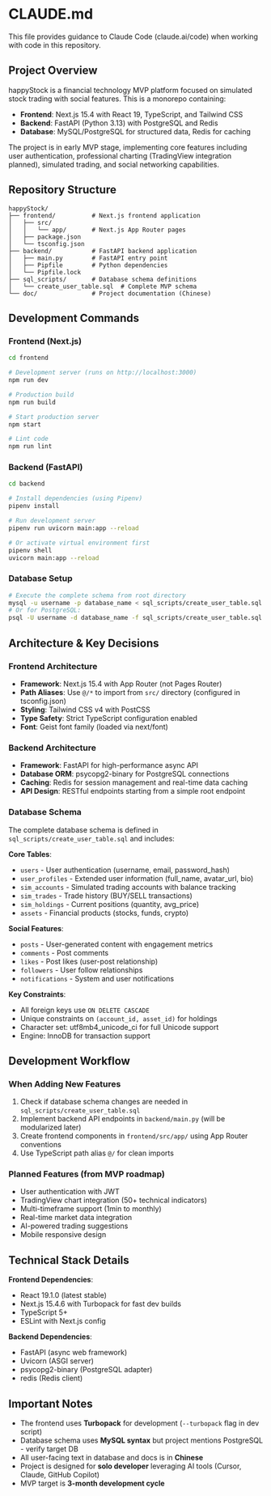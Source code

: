 # CLAUDE.md

This file provides guidance to Claude Code (claude.ai/code) when working with code in this repository.

## Project Overview

happyStock is a financial technology MVP platform focused on simulated stock trading with social features. This is a monorepo containing:
- **Frontend**: Next.js 15.4 with React 19, TypeScript, and Tailwind CSS
- **Backend**: FastAPI (Python 3.13) with PostgreSQL and Redis
- **Database**: MySQL/PostgreSQL for structured data, Redis for caching

The project is in early MVP stage, implementing core features including user authentication, professional charting (TradingView integration planned), simulated trading, and social networking capabilities.

## Repository Structure

```
happyStock/
├── frontend/          # Next.js frontend application
│   ├── src/
│   │   └── app/       # Next.js App Router pages
│   ├── package.json
│   └── tsconfig.json
├── backend/           # FastAPI backend application
│   ├── main.py        # FastAPI entry point
│   ├── Pipfile        # Python dependencies
│   └── Pipfile.lock
├── sql_scripts/       # Database schema definitions
│   └── create_user_table.sql  # Complete MVP schema
└── doc/               # Project documentation (Chinese)
```

## Development Commands

### Frontend (Next.js)
```bash
cd frontend

# Development server (runs on http://localhost:3000)
npm run dev

# Production build
npm run build

# Start production server
npm start

# Lint code
npm run lint
```

### Backend (FastAPI)
```bash
cd backend

# Install dependencies (using Pipenv)
pipenv install

# Run development server
pipenv run uvicorn main:app --reload

# Or activate virtual environment first
pipenv shell
uvicorn main:app --reload
```

### Database Setup
```bash
# Execute the complete schema from root directory
mysql -u username -p database_name < sql_scripts/create_user_table.sql
# Or for PostgreSQL:
psql -U username -d database_name -f sql_scripts/create_user_table.sql
```

## Architecture & Key Decisions

### Frontend Architecture
- **Framework**: Next.js 15.4 with App Router (not Pages Router)
- **Path Aliases**: Use `@/*` to import from `src/` directory (configured in tsconfig.json)
- **Styling**: Tailwind CSS v4 with PostCSS
- **Type Safety**: Strict TypeScript configuration enabled
- **Font**: Geist font family (loaded via next/font)

### Backend Architecture
- **Framework**: FastAPI for high-performance async API
- **Database ORM**: psycopg2-binary for PostgreSQL connections
- **Caching**: Redis for session management and real-time data caching
- **API Design**: RESTful endpoints starting from a simple root endpoint

### Database Schema
The complete database schema is defined in `sql_scripts/create_user_table.sql` and includes:

**Core Tables**:
- `users` - User authentication (username, email, password_hash)
- `user_profiles` - Extended user information (full_name, avatar_url, bio)
- `sim_accounts` - Simulated trading accounts with balance tracking
- `sim_trades` - Trade history (BUY/SELL transactions)
- `sim_holdings` - Current positions (quantity, avg_price)
- `assets` - Financial products (stocks, funds, crypto)

**Social Features**:
- `posts` - User-generated content with engagement metrics
- `comments` - Post comments
- `likes` - Post likes (user-post relationship)
- `followers` - User follow relationships
- `notifications` - System and user notifications

**Key Constraints**:
- All foreign keys use `ON DELETE CASCADE`
- Unique constraints on `(account_id, asset_id)` for holdings
- Character set: utf8mb4_unicode_ci for full Unicode support
- Engine: InnoDB for transaction support

## Development Workflow

### When Adding New Features
1. Check if database schema changes are needed in `sql_scripts/create_user_table.sql`
2. Implement backend API endpoints in `backend/main.py` (will be modularized later)
3. Create frontend components in `frontend/src/app/` using App Router conventions
4. Use TypeScript path alias `@/` for clean imports

### Planned Features (from MVP roadmap)
- User authentication with JWT
- TradingView chart integration (50+ technical indicators)
- Multi-timeframe support (1min to monthly)
- Real-time market data integration
- AI-powered trading suggestions
- Mobile responsive design

## Technical Stack Details

**Frontend Dependencies**:
- React 19.1.0 (latest stable)
- Next.js 15.4.6 with Turbopack for fast dev builds
- TypeScript 5+
- ESLint with Next.js config

**Backend Dependencies**:
- FastAPI (async web framework)
- Uvicorn (ASGI server)
- psycopg2-binary (PostgreSQL adapter)
- redis (Redis client)

## Important Notes

- The frontend uses **Turbopack** for development (`--turbopack` flag in dev script)
- Database schema uses **MySQL syntax** but project mentions PostgreSQL - verify target DB
- All user-facing text in database and docs is in **Chinese**
- Project is designed for **solo developer** leveraging AI tools (Cursor, Claude, GitHub Copilot)
- MVP target is **3-month development cycle**
